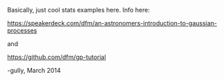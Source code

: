 Basically, just cool stats examples here.
Info here:

https://speakerdeck.com/dfm/an-astronomers-introduction-to-gaussian-processes

and

https://github.com/dfm/gp-tutorial


-gully, March 2014
